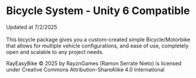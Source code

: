 # Bicycle System - Unity 6 Compatible
Updated at 7/2/2025\
\
This bicycle package gives you a custom-created simple Bicycle/Motorbike that allows for multiple vehicle configurations, and ease of use, completely open and scalable to any project needs.

RayEasyBike © 2025 by RayznGames (Ramon Serrate Nieto) is licensed under Creative Commons Attribution-ShareAlike 4.0 International 
